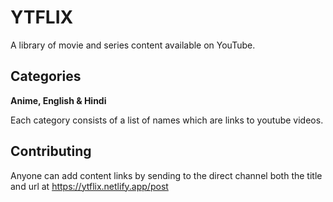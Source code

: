 # YTFLIX
A library of movie and series content available on YouTube.

## Categories

**Anime, English & Hindi**

Each category consists of a list of names which are links to youtube videos.

## Contributing
Anyone can add content links by sending to the direct channel both the title and url at https://ytflix.netlify.app/post
